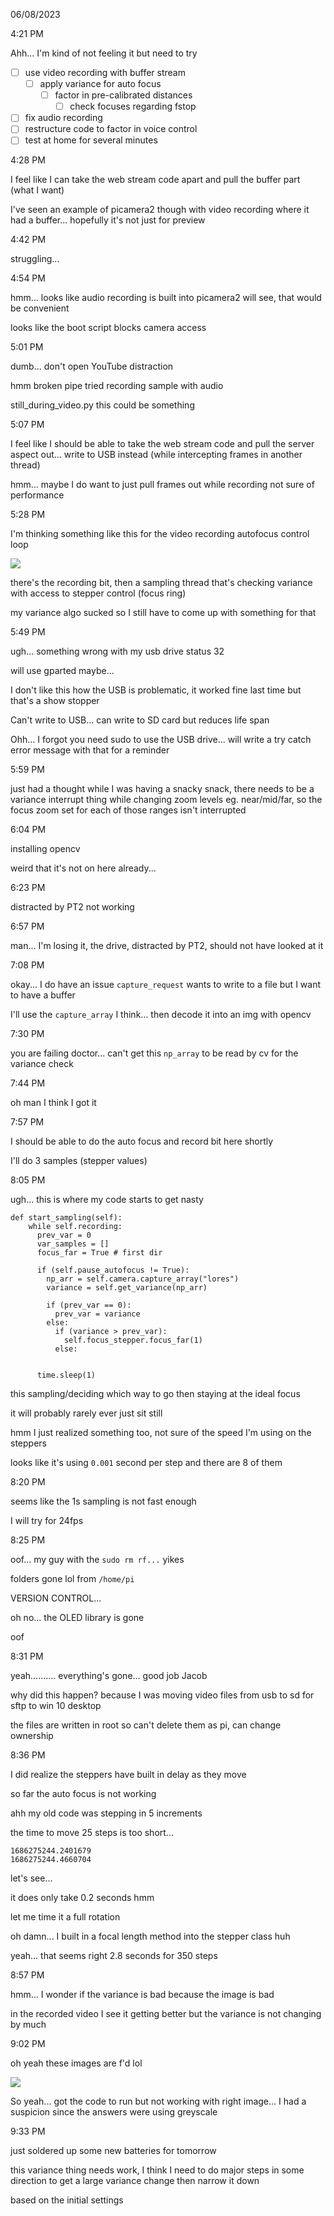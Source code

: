 06/08/2023

4:21 PM

Ahh... I'm kind of not feeling it but need to try

- [ ] use video recording with buffer stream
  - [ ] apply variance for auto focus
    - [ ] factor in pre-calibrated distances
      - [ ] check focuses regarding fstop
- [ ] fix audio recording
- [ ] restructure code to factor in voice control
- [ ] test at home for several minutes

4:28 PM

I feel like I can take the web stream code apart and pull the buffer part (what I want)

I've seen an example of picamera2 though with video recording where it had a buffer... hopefully it's not just for preview

4:42 PM

struggling...

4:54 PM

hmm... looks like audio recording is built into picamera2 will see, that would be convenient

looks like the boot script blocks camera access

5:01 PM

dumb... don't open YouTube distraction

hmm broken pipe tried recording sample with audio

still_during_video.py this could be something

5:07 PM

I feel like I should be able to take the web stream code and pull the server aspect out... write to USB instead (while intercepting frames in another thread)

hmm... maybe I do want to just pull frames out while recording not sure of performance

5:28 PM

I'm thinking something like this for the video recording autofocus control loop

<img src="./video-focus-control-loop.JPG"/>

there's the recording bit, then a sampling thread that's checking variance with access to stepper control (focus ring)

my variance algo sucked so I still have to come up with something for that

5:49 PM

ugh... something wrong with my usb drive status 32

will use gparted maybe...

I don't like this how the USB is problematic, it worked fine last time but that's a show stopper

Can't write to USB... can write to SD card but reduces life span

Ohh... I forgot you need sudo to use the USB drive... will write a try catch error message with that for a reminder

5:59 PM

just had a thought while I was having a snacky snack, there needs to be a variance interrupt thing while changing zoom levels eg. near/mid/far, so the focus zoom set for each of those ranges isn't interrupted

6:04 PM

installing opencv

weird that it's not on here already...

6:23 PM

distracted by PT2 not working

6:57 PM

man... I'm losing it, the drive, distracted by PT2, should not have looked at it

7:08 PM

okay... I do have an issue `capture_request` wants to write to a file but I want to have a buffer

I'll use the `capture_array` I think... then decode it into an img with opencv

7:30 PM

you are failing doctor... can't get this `np_array` to be read by cv for the variance check

7:44 PM

oh man I think I got it

7:57 PM

I should be able to do the auto focus and record bit here shortly

I'll do 3 samples (stepper values)

8:05 PM

ugh... this is where my code starts to get nasty

```
def start_sampling(self):
    while self.recording:
      prev_var = 0
      var_samples = []
      focus_far = True # first dir

      if (self.pause_autofocus != True):
        np_arr = self.camera.capture_array("lores")
        variance = self.get_variance(np_arr)
        
        if (prev_var == 0):
          prev_var = variance
        else:
          if (variance > prev_var):
            self.focus_stepper.focus_far(1)
          else:


      time.sleep(1)
```

this sampling/deciding which way to go then staying at the ideal focus

it will probably rarely ever just sit still

hmm I just realized something too, not sure of the speed I'm using on the steppers

looks like it's using `0.001` second per step and there are 8 of them

8:20 PM

seems like the 1s sampling is not fast enough

I will try for 24fps

8:25 PM

oof... my guy with the `sudo rm rf...` yikes

folders gone lol from `/home/pi`

VERSION CONTROL...

oh no... the OLED library is gone

oof

8:31 PM

yeah.......... everything's gone... good job Jacob

why did this happen? because I was moving video files from usb to sd for sftp to win 10 desktop

the files are written in root so can't delete them as pi, can change ownership

8:36 PM

I did realize the steppers have built in delay as they move

so far the auto focus is not working

ahh my old code was stepping in 5 increments

the time to move 25 steps is too short...

```
1686275244.2401679
1686275244.4660704
```

let's see...

it does only take 0.2 seconds hmm

let me time it a full rotation

oh  damn... I built in a focal length method into the stepper class huh

yeah... that seems right 2.8 seconds for 350 steps

8:57 PM

hmm... I wonder if the variance is bad because the image is bad

in the recorded video I see it getting better but the variance is not changing by much

9:02 PM

oh yeah these images are f'd lol

<img src="./broken.JPG"/>

So yeah... got the code to run but not working with right image... I had a suspicion since the answers were using greyscale

9:33 PM

just soldered up some new batteries for tomorrow

this variance thing needs work, I think I need to do major steps in some direction to get a large variance change then narrow it down

based on the initial settings
